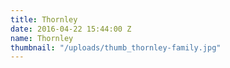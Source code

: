 ```yaml
---
title: Thornley
date: 2016-04-22 15:44:00 Z
name: Thornley
thumbnail: "/uploads/thumb_thornley-family.jpg"
---
```


